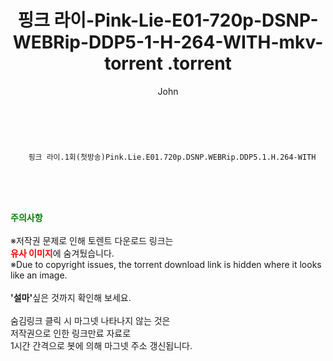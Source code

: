 ﻿---
layout: post
title:  "                   핑크 라이-Pink-Lie-E01-720p-DSNP-WEBRip-DDP5-1-H-264-WITH-mkv-torrent                .torrent"
author: John
categories: [ TV ]
tags: [  ]
image:  
description: "                   핑크 라이-Pink-Lie-E01-720p-DSNP-WEBRip-DDP5-1-H-264-WITH-mkv-torrent                 torrent 정보 공유"
toc: true
toc_sticky: true
---

<br>

        핑크 라이.1회(첫방송)Pink.Lie.E01.720p.DSNP.WEBRip.DDP5.1.H.264-WITH  
    
<br><br><br>
<p data-ke-size="size16"><b><span style="color: green;">주의사항</span></b><br /><br />※저작권 문제로 인해 토렌트 다운로드 링크는<br /><b><span style="color: red;">유사 이미지</span></b>에 숨겨뒀습니다.<br />※Due to copyright issues, the torrent download link is hidden where it looks like an image.<br /><br /><b>'설마'</b>싶은 것까지 확인해 보세요.<br /><br />숨김링크 클릭 시 마그넷 나타나지 않는 것은<br />저작권으로 인한 링크만료 자료로<br />1시간 간격으로 봇에 의해 마그넷 주소 갱신됩니다.</p>
